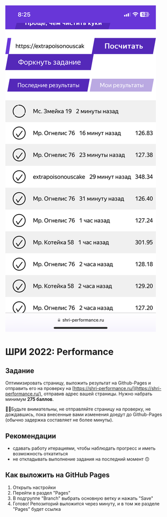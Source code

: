 # ![скрин](https://github.com/extrapoisonouscake/shri2022-performance/blob/main/62EDC5ED-7140-4EF7-A89F-023F226042E1.png?raw=true)


# ШРИ 2022: Performance

## Задание
Оптимизировать страницу, выложить результат на Github-Pages и отправить его на проверку на [https://shri-performance.ru/](https://shri-performance.ru/), отправив адрес вашей страницы. Нужно набрать минимум **275 баллов**.

☝🏻Будьте внимательны, не отправляйте страницу на проверку, не дождавшись, пока внесенные вами изменения доедут до Github-Pages (обычно задержка составляет не более минуты).

## Рекомендации

* сдавать работу итерациями, чтобы наблюдать прогресс и иметь возможность откатиться
* не откладывать выполнение задания на последний момент 🙃

## Как выложить на GitHub Pages

1) Открыть настройки
2) Перейти в раздел "Pages"
3) В подгруппе "Branch" выбрать основную ветку и нажать "Save"
4) Готово! Репозиторий выложится через минуту, и в том же разделе "Pages" будет ссылка
